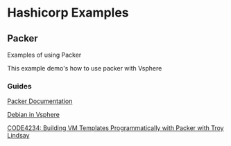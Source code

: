 # Hashicorp Examples


## Packer
Examples of using Packer 

This example demo's how to use packer with Vsphere 




### Guides

[Packer Documentation](https://www.packer.io/plugins/builders/vmware/iso)

[Debian in Vsphere](https://gmusumeci.medium.com/how-to-use-packer-to-build-a-debian-10-template-for-vmware-vsphere-28da6338c87e)

[CODE4234: Building VM Templates Programmatically with Packer with Troy Lindsay](https://www.youtube.com/watch?v=mO0oeCAjeO8)
